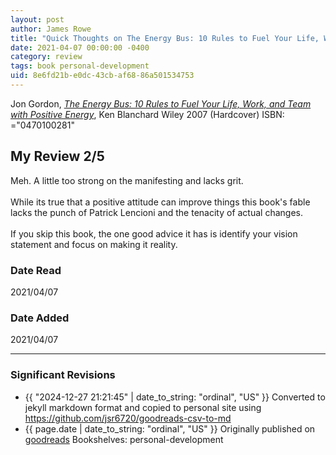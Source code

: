 ```yaml
---
layout: post
author: James Rowe
title: "Quick Thoughts on The Energy Bus: 10 Rules to Fuel Your Life, Work, and Team with Positive Energy"
date: 2021-04-07 00:00:00 -0400
category: review
tags: book personal-development
uid: 8e6fd21b-e0dc-43cb-af68-86a501534753
---
```


Jon Gordon, *[The Energy Bus: 10 Rules to Fuel Your Life, Work, and Team with Positive Energy](https://www.goodreads.com/book/show/81107)*, Ken Blanchard Wiley 2007 (Hardcover) ISBN: ="0470100281"

## My Review 2/5

Meh. A little too strong on the manifesting and lacks grit.<br/><br/>While its true that a positive attitude can improve things this book's fable lacks the punch of Patrick Lencioni and the tenacity of actual changes.<br/><br/>If you skip this book, the one good advice it has is identify your vision statement and focus on making it reality.

### Date Read
2021/04/07

### Date Added
2021/04/07

---

### Significant Revisions

- {{ "2024-12-27 21:21:45" | date_to_string: "ordinal", "US" }} Converted to jekyll markdown format and copied to personal site using <https://github.com/jsr6720/goodreads-csv-to-md>
- {{ page.date | date_to_string: "ordinal", "US" }} Originally published on [goodreads](https://www.goodreads.com) Bookshelves: personal-development
